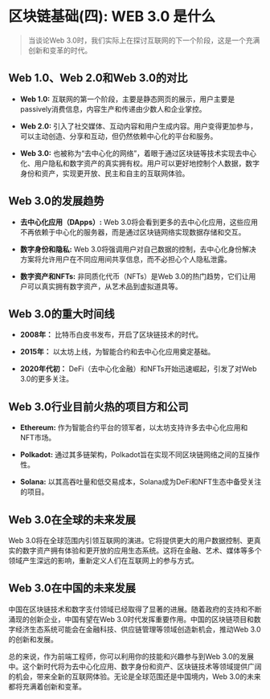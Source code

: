 # 区块链基础(四): WEB 3.0 是什么

> 当谈论Web 3.0时，我们实际上在探讨互联网的下一个阶段，这是一个充满创新和变革的时代。

## Web 1.0、Web 2.0和Web 3.0的对比

- **Web 1.0:** 互联网的第一个阶段，主要是静态网页的展示，用户主要是 passively消费信息，内容生产和传递由少数人和企业掌控。

- **Web 2.0:** 引入了社交媒体、互动内容和用户生成内容。用户变得更加参与，可以主动创造、分享和互动，但仍然依赖中心化的平台和服务。

- **Web 3.0:** 也被称为“去中心化的网络”，着眼于通过区块链等技术实现去中心化、用户隐私和数字资产的真实拥有权。用户可以更好地控制个人数据，数字身份和资产，实现更开放、民主和自主的互联网体验。

## Web 3.0的发展趋势

- **去中心化应用（DApps）:** Web 3.0将会看到更多的去中心化应用，这些应用不再依赖于中心化的服务器，而是通过区块链网络实现数据存储和交互。

- **数字身份和隐私:** Web 3.0将强调用户对自己数据的控制，去中心化身份解决方案将允许用户在不同应用间共享信息，而不必担心个人隐私泄露。

- **数字资产和NFTs:** 非同质化代币（NFTs）是Web 3.0的热门趋势，它们让用户可以真实拥有数字资产，从艺术品到虚拟道具等。

## Web 3.0的重大时间线

- **2008年：** 比特币白皮书发布，开启了区块链技术的时代。

- **2015年：** 以太坊上线，为智能合约和去中心化应用奠定基础。

- **2020年代初：** DeFi（去中心化金融）和NFTs开始迅速崛起，引发了对Web 3.0的更多关注。

## Web 3.0行业目前火热的项目方和公司

- **Ethereum:** 作为智能合约平台的领军者，以太坊支持许多去中心化应用和NFT市场。

- **Polkadot:** 通过其多链架构，Polkadot旨在实现不同区块链网络之间的互操作性。

- **Solana:** 以其高吞吐量和低交易成本，Solana成为DeFi和NFT生态中备受关注的项目。

## Web 3.0在全球的未来发展

Web 3.0将在全球范围内引领互联网的演进。它将提供更大的用户数据控制、更真实的数字资产拥有体验和更开放的应用生态系统。这将在金融、艺术、媒体等多个领域产生深远的影响，重新定义人们在互联网上的参与方式。

## Web 3.0在中国的未来发展

中国在区块链技术和数字支付领域已经取得了显著的进展。随着政府的支持和不断涌现的创新企业，中国有望在Web 3.0时代发挥重要作用。中国的区块链项目和数字经济生态系统可能会在金融科技、供应链管理等领域创造新机会，推动Web 3.0的创新和发展。

总的来说，作为前端工程师，你可以利用你的技能和兴趣参与到Web 3.0的发展中。这个新时代将为去中心化应用、数字身份和资产、区块链技术等领域提供广阔的机会，带来全新的互联网体验。无论是全球范围还是中国境内，Web 3.0的未来都将充满着创新和变革。